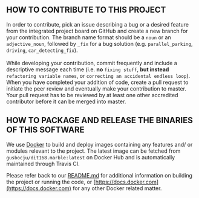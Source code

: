 ## HOW TO CONTRIBUTE TO THIS PROJECT
In order to contribute, pick an issue describing a bug or a desired feature from the integrated project board on GitHub and create a new branch for your contribution. The branch name format should be a `noun` or an `adjective_noun`, followed by `_fix` for a bug solution (e.g. `parallel_parking`, `driving`, `car_detecting_fix`).\
\
While developing your contribution, commit frequently and include a descriptive message each time (i.e. **no** `fixing stuff`, **but instead** `refactoring variable names`, or `correcting an accidental endless loop`). When you have completed your addition of code, create a pull request to initiate the peer review and eventually make your contribution to master. Your pull request has to be reviewed by at least one other accredited contributor before it can be merged into master.

## HOW TO PACKAGE AND RELEASE THE BINARIES OF THIS SOFTWARE
We use [Docker](https://www.docker.com/community-edition) to build and deploy images containing any features and/ or modules relevant to the project. The latest image can be fetched from `gusbocju/dit168.marble:latest` on Docker Hub and is automatically maintained through Travis CI.

Please refer back to our [README.md](README.md) for additional information on building the project or running the code, or [https://docs.docker.com](https://docs.docker.com) for any other Docker related matter.
